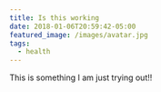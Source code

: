 ```yaml
---
title: Is this working
date: 2018-01-06T20:59:42-05:00
featured_image: /images/avatar.jpg
tags:
  - health
---
```

This is something I am just trying out!!
